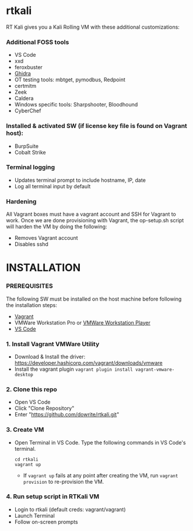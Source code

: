 # rtkali
RT Kali gives you a Kali Rolling VM with these additional customizations:

### Additional FOSS tools
  - VS Code
  - xxd
  - feroxbuster
  - [Ghidra](https://github.com/NationalSecurityAgency/ghidra)
  - OT testing tools: mbtget, pymodbus, Redpoint
  - certmitm
  - Zeek
  - Caldera
  - Windows specific tools: Sharpshooter, Bloodhound
  - CyberChef
  
### Installed & activated SW (if license key file is found on Vagrant host):
  - BurpSuite
  - Cobalt Strike
  
### Terminal logging
  - Updates terminal prompt to include hostname, IP, date
  - Log all terminal input by default
  
### Hardening
All Vagrant boxes must have a vagrant account and SSH for Vagrant to work. Once we are done provisioning with Vagrant, the op-setup.sh script will harden the VM by doing the following:
  - Removes Vagrant account
  - Disables sshd

# INSTALLATION
### PREREQUISITES
The following SW must be installed on the host machine before following the installation steps: 
  - [Vagrant](https://developer.hashicorp.com/vagrant/downloads)
  - VMWare Workstation Pro or [VMWare Workstation Player](https://www.vmware.com/content/vmware/vmware-published-sites/us/products/workstation-player.html)
  - [VS Code](https://code.visualstudio.com/download)

### 1. Install Vagrant VMWare Utility
  - Download & Install the driver: https://developer.hashicorp.com/vagrant/downloads/vmware
  - Install the vagrant plugin `vagrant plugin install vagrant-vmware-desktop`

### 2. Clone this repo
  - Open VS Code
  - Click "Clone Repository"
  - Enter "https://github.com/dowrite/rtkali.git"

### 3. Create VM
  - Open Terminal in VS Code. Type the following commands in VS Code's terminal.
    ```
    cd rtkali
    vagrant up
    ```
    - If `vagrant up` fails at any point after creating the VM, run `vagrant provision` to re-provision the VM.

### 4. Run setup script in RTKali VM
  - Login to rtkali (default creds: vagrant/vagrant)
  - Launch Terminal
  - Follow on-screen prompts
